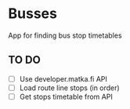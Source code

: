 # Busses

App for finding bus stop timetables

## TO DO

* [ ] Use developer.matka.fi API
* [ ] Load route line stops (in order)
* [ ] Get stops timetable from API
